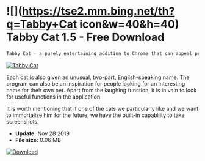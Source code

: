# ![](https://tse2.mm.bing.net/th?q=Tabby+Cat icon&w=40&h=40) Tabby Cat 1.5 - Free Download

```sh
Tabby Cat - a purely entertaining addition to Chrome that can appeal primarily to children or cat lovers. Thanks to the extension, each consecutive open card in the browser will show us the cartoon character of the animal, often with additional toys or accessories.
```
[![Tabby Cat](https://gallery.dpcdn.pl/imgc/Tools/76324/g_-_420x350_1.5_-_x20170617173450_0.png)](https://softexe.net/win/internet/browser-add-ons/tabby-cat:aech.html)

Each cat is also given an unusual, two-part, English-speaking name. The program can also be an inspiration for people looking for an interesting name for their own pet. Apart from the laughing function, it is in vain to look for useful functions in the application.
 
 It is worth mentioning that if one of the cats we particularly like and we want to immortalize him for the future, we have the built-in capability to take screenshots.


- **Update:** Nov 28 2019
- **File size:** 0.06 MB

[![Download](https://cdn.softexe.net/static/img/download.png)](https://softexe.net/win/internet/browser-add-ons/tabby-cat:aech.html)

